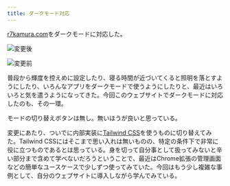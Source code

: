```yaml
---
title: ダークモード対応
---
```

[r7kamura.com](https://r7kamura.com/)をダークモードに対応した。

![](https://lh6.googleusercontent.com/NZmyj0Xr-G6zKmAdhwu_rfQiCT0D0u7PrTiD29VY_czxvaQ80ElPITaNmx1ph2Nq6XDJqQuvziQyYksOILyMWry6V1CKMeIqIQMFJuHnfWjtPn_EGO1_UAnlw1cqFL6UAxm0ztFs6MBU5NxX-g "変更後")

![](https://lh6.googleusercontent.com/Gk_R0I9Y30QrSNQdXqGN-0qiUqQ0x8RvWnWwWhz62PKoCiiu6E50A35xPbvLI3qZ5GK4fRPOYXVRBgj1u2A_hZ1gSYVVYR3KdgQDRCZu9xGhwaC2fLHym2qL-ImWhuKABgWsXZTbSCHN2R4GeQ "変更前")

普段から輝度を控えめに設定したり、寝る時間が近づいてくると照明を落とすようにしたり、いろんなアプリをダークモードで使うようにしたりと、最近はいろいろと気を遣うようになってきた。今回このウェブサイトでダークモードに対応したのも、その一環。

モードの切り替えボタンは無し。無いほうが良いと思っている。

変更にあたり、ついでに内部実装に[Tailwind CSS](https://tailwindcss.com/)を使うものに切り替えてみた。Tailwind CSSにはそこまで思い入れは無いものの、特定の条件下で非常に役に立つものであるとは思っている。身を切って自分事として扱ってみないと辛い部分まで含めて学べないだろうということで、最近はChrome拡張の管理画面などの簡単なユースケースで少しずつ使ってみていた。今回はもう少し複雑な事例として、自分のウェブサイトに導入しながら学んでみている。
